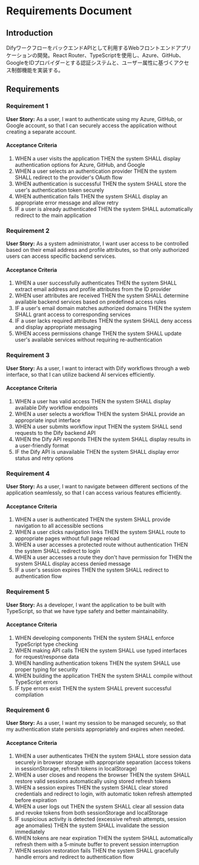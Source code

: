 # Requirements Document

## Introduction

DifyワークフローをバックエンドAPIとして利用するWebフロントエンドアプリケーションの開発。React Router、TypeScriptを使用し、Azure、GitHub、GoogleをIDプロバイダーとする認証システムと、ユーザー属性に基づくアクセス制御機能を実装する。

## Requirements

### Requirement 1

**User Story:** As a user, I want to authenticate using my Azure, GitHub, or Google account, so that I can securely access the application without creating a separate account.

#### Acceptance Criteria

1. WHEN a user visits the application THEN the system SHALL display authentication options for Azure, GitHub, and Google
2. WHEN a user selects an authentication provider THEN the system SHALL redirect to the provider's OAuth flow
3. WHEN authentication is successful THEN the system SHALL store the user's authentication token securely
4. WHEN authentication fails THEN the system SHALL display an appropriate error message and allow retry
5. IF a user is already authenticated THEN the system SHALL automatically redirect to the main application

### Requirement 2

**User Story:** As a system administrator, I want user access to be controlled based on their email address and profile attributes, so that only authorized users can access specific backend services.

#### Acceptance Criteria

1. WHEN a user successfully authenticates THEN the system SHALL extract email address and profile attributes from the ID provider
2. WHEN user attributes are received THEN the system SHALL determine available backend services based on predefined access rules
3. IF a user's email domain matches authorized domains THEN the system SHALL grant access to corresponding services
4. IF a user lacks required attributes THEN the system SHALL deny access and display appropriate messaging
5. WHEN access permissions change THEN the system SHALL update user's available services without requiring re-authentication

### Requirement 3

**User Story:** As a user, I want to interact with Dify workflows through a web interface, so that I can utilize backend AI services efficiently.

#### Acceptance Criteria

1. WHEN a user has valid access THEN the system SHALL display available Dify workflow endpoints
2. WHEN a user selects a workflow THEN the system SHALL provide an appropriate input interface
3. WHEN a user submits workflow input THEN the system SHALL send requests to the Dify backend API
4. WHEN the Dify API responds THEN the system SHALL display results in a user-friendly format
5. IF the Dify API is unavailable THEN the system SHALL display error status and retry options

### Requirement 4

**User Story:** As a user, I want to navigate between different sections of the application seamlessly, so that I can access various features efficiently.

#### Acceptance Criteria

1. WHEN a user is authenticated THEN the system SHALL provide navigation to all accessible sections
2. WHEN a user clicks navigation links THEN the system SHALL route to appropriate pages without full page reload
3. WHEN a user accesses a protected route without authentication THEN the system SHALL redirect to login
4. WHEN a user accesses a route they don't have permission for THEN the system SHALL display access denied message
5. IF a user's session expires THEN the system SHALL redirect to authentication flow

### Requirement 5

**User Story:** As a developer, I want the application to be built with TypeScript, so that we have type safety and better maintainability.

#### Acceptance Criteria

1. WHEN developing components THEN the system SHALL enforce TypeScript type checking
2. WHEN making API calls THEN the system SHALL use typed interfaces for request/response data
3. WHEN handling authentication tokens THEN the system SHALL use proper typing for security
4. WHEN building the application THEN the system SHALL compile without TypeScript errors
5. IF type errors exist THEN the system SHALL prevent successful compilation

### Requirement 6

**User Story:** As a user, I want my session to be managed securely, so that my authentication state persists appropriately and expires when needed.

#### Acceptance Criteria

1. WHEN a user authenticates THEN the system SHALL store session data securely in browser storage with appropriate separation (access tokens in sessionStorage, refresh tokens in localStorage)
2. WHEN a user closes and reopens the browser THEN the system SHALL restore valid sessions automatically using stored refresh tokens
3. WHEN a session expires THEN the system SHALL clear stored credentials and redirect to login, with automatic token refresh attempted before expiration
4. WHEN a user logs out THEN the system SHALL clear all session data and revoke tokens from both sessionStorage and localStorage
5. IF suspicious activity is detected (excessive refresh attempts, session age anomalies) THEN the system SHALL invalidate the session immediately
6. WHEN tokens are near expiration THEN the system SHALL automatically refresh them with a 5-minute buffer to prevent session interruption
7. WHEN session restoration fails THEN the system SHALL gracefully handle errors and redirect to authentication flow
